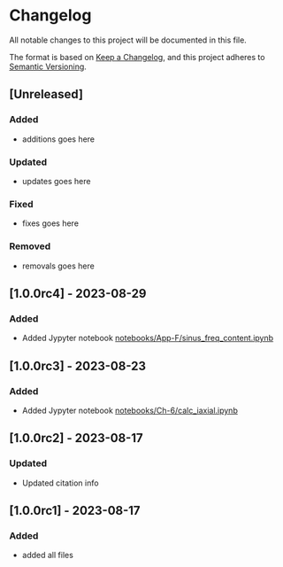 # Changelog

All notable changes to this project will be documented in this file.

The format is based on [Keep a Changelog](https://keepachangelog.com/en/1.0.0/),
and this project adheres to [Semantic Versioning](https://semver.org/spec/v2.0.0.html).

## [Unreleased]

### Added

- additions goes here

### Updated

- updates goes here

### Fixed

- fixes goes here

### Removed

- removals goes here

## [1.0.0rc4] - 2023-08-29

### Added

- Added Jypyter notebook [notebooks/App-F/sinus_freq_content.ipynb](https://github.com/LFPy/ElectricBrainSignals/blob/main/notebooks/App-4/sinus_freq_content.ipynb)

## [1.0.0rc3] - 2023-08-23

### Added

- Added Jypyter notebook [notebooks/Ch-6/calc_iaxial.ipynb](https://github.com/LFPy/ElectricBrainSignals/blob/main/notebooks/Ch-6/calc_iaxial.ipynb)

## [1.0.0rc2] - 2023-08-17

### Updated

- Updated citation info

## [1.0.0rc1] - 2023-08-17

### Added

- added all files
